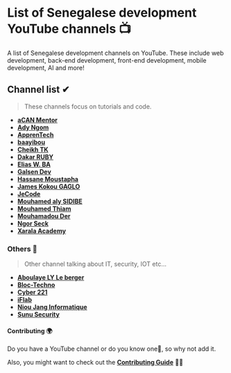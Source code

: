 # List of Senegalese development YouTube channels 📺

A list of Senegalese development channels on YouTube. These include web development, back-end development, front-end development, mobile development, AI and more!

## Channel list ✔

> These channels focus on tutorials and code.

* **[aCAN Mentor](https://www.youtube.com/channel/UCNLda7VaWLfKrPA4uunFVjg)**
* **[Ady Ngom](https://www.youtube.com/user/adytouba)**
* **[ApprenTech](https://www.youtube.com/channel/UCE_ZKSHpebKvh6uEzkRW9FQ)**
* **[baayibou](https://www.youtube.com/channel/UCVKTpAvflvMr379LVBfs82A)**
* **[Cheikh TK](https://www.youtube.com/channel/UCFbdlx44JOBDh41-ruUb0Eg)**
* **[Dakar RUBY](https://www.youtube.com/channel/UCcG2adsEO9uBxFye3ZS6qrw)**
* **[Elias W. BA](https://www.youtube.com/channel/UCHJfgo-twozt9nNq0XplU_g)**
* **[Galsen Dev](https://www.youtube.com/channel/UCw0TqM96VksbRMgcafdUVSQ)**
* **[Hassane Moustapha](https://www.youtube.com/user/MrHkairi)**
* **[James Kokou GAGLO](https://www.youtube.com/channel/UCLf28QwKUmINeUqjxR3bK0w)**
* **[JeCode](https://www.youtube.com/channel/UChazX8d8twXQZ21MpxoHRBA)**
* **[Mouhamed aly SIDIBE](https://www.youtube.com/channel/UC-Rak9WhKgjARd5NwyYzdlQ)**
* **[Mouhamed Thiam](https://www.youtube.com/channel/UCFp5f1TxumMV3g4H2lirYaA)**
* **[Mouhamadou Der](https://www.youtube.com/user/derkhadim)**
* **[Ngor Seck](https://www.youtube.com/channel/UCju7C4DmUvrAzeAnTn-rCfw)**
* **[Xarala Academy](https://www.youtube.com/channel/UCtzF4GCqstzrc6UWUNjlQiQ)**

### Others 📁

> Other channel talking about IT, security, IOT etc...

* **[Aboulaye LY Le berger](https://www.youtube.com/channel/UCLJce0Zphs61fmjQfVI4rlw)**
* **[Bloc-Techno](https://www.youtube.com/user/ThePipa00)**
* **[Cyber 221](https://www.youtube.com/channel/UCdc-nYql6rLRauKb8BXQkHw)**
* **[iFlab](https://www.youtube.com/channel/UCgQa4dk7EsH937CT3wOodWQ)**
* **[Niou Jang Informatique](https://www.youtube.com/channel/UCTweGeIUC_RLBB5HZMheXUA)**
* **[Sunu Security](https://www.youtube.com/channel/UCMGNNtDYQUjVGKKVyTdpgsQ)**

#### Contributing 🌍

Do you have a YouTube channel or do you know one🤔, so why not add it.

Also, you might want to check out the **[Contributing Guide](https://github.com/daoodaba975/senegal-YouTuber-Dev-List/blob/master/CONTRIBUTING.md)** 🤝🏾
